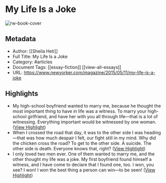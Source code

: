 # My Life Is a Joke

![rw-book-cover](https://media.newyorker.com/photos/59096d261c7a8e33fb38e48c/16:9/w_1280,c_limit/150511_r26504.jpg)

## Metadata
- Author: [[Sheila Heti]]
- Full Title: My Life Is a Joke
- Category: #articles
- Document Tags: [[essay-fiction]] [[view-all-essays]] 
- URL: https://www.newyorker.com/magazine/2015/05/11/my-life-is-a-joke

## Highlights
- My high-school boyfriend wanted to marry me, because he thought the most important thing to have in life was a witness. To marry your high-school girlfriend, and have her with you all through life—that is a lot of witnessing. Everything important would be witnessed by one woman. ([View Highlight](https://read.readwise.io/read/01h5sv5jascb63khej25cvzwbd))
- When I crossed the road that day, it was to the other side I was heading—that was how much despair I felt, our fight still in my mind. Why did the chicken cross the road? To get to the other side. A suicide. The other side is death. Everyone knows that, right? ([View Highlight](https://read.readwise.io/read/01h5svdvg4kb665we4ej5s475h))
- I only loved two men ever. One of them wanted to marry me, and the other thought my life was a joke. My first boyfriend found himself a witness, and I have come to declare that I found one, too. I won, you see? I won! I won the best thing a person can win—to be seen! ([View Highlight](https://read.readwise.io/read/01h5svh31y622rjxykw13ffyxd))
